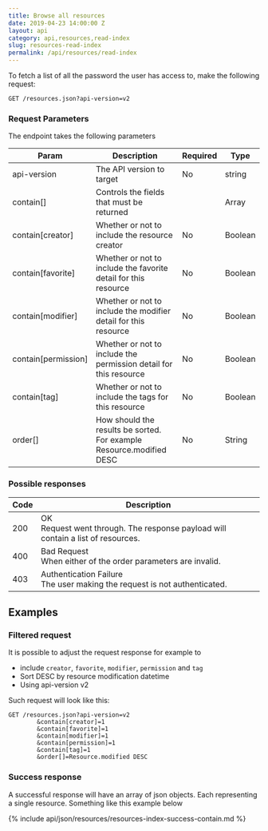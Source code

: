 ```yaml
---
title: Browse all resources
date: 2019-04-23 14:00:00 Z
layout: api
category: api,resources,read-index
slug: resources-read-index
permalink: /api/resources/read-index
---
```


To fetch a list of all the password the user has access to, make the following request:
```
GET /resources.json?api-version=v2
```

### Request Parameters

The endpoint takes the following parameters

<table class="table-parameters">
    <thead>
        <tr>
            <th>Param</th>
            <th>Description</th>
            <th>Required</th>
            <th>Type</th>
        </tr>
    </thead>
    <tbody>
        <tr>
            <td>api-version</td>
            <td>The API version to target</td>
            <td>No</td>
            <td>string</td>
        </tr>
        <tr>
            <td>contain[]</td>
            <td>Controls the fields that must be returned</td>
            <td></td>
            <td>Array</td>
        </tr>
        <tr>
            <td>contain[creator]</td>
            <td>Whether or not to include the resource creator</td>
            <td>No</td>
            <td>Boolean</td>
        </tr>
        <tr>
            <td>contain[favorite]</td>
            <td>Whether or not to include the favorite detail for this resource</td>
            <td>No</td>
            <td>Boolean</td>
        </tr>
        <tr>
            <td>contain[modifier]</td>
            <td>Whether or not to include the modifier detail for this resource</td>
            <td>No</td>
            <td>Boolean</td>
        </tr>
        <tr>
            <td>contain[permission]</td>
            <td>Whether or not to include the permission detail for this resource</td>
            <td>No</td>
            <td>Boolean</td>
        </tr>
        <tr>
            <td>contain[tag]</td>
            <td>Whether or not to include the tags for this resource</td>
            <td>No</td>
            <td>Boolean</td>
        </tr>
        <tr>
            <td>order[]</td>
            <td>How should the results be sorted. For example Resource.modified DESC</td>
            <td>No</td>
            <td>String</td>
        </tr>
    </tbody>
</table>

### Possible responses

<table class="table-parameters">
    <thead>
        <tr>
            <th>Code</th>
            <th>Description</th>
        </tr>
    </thead>
    <tbody>
        <tr>
            <td>200</td>
            <td>OK<br/>
            Request went through. The response payload will contain a list of resources.</td>
        </tr>
        <tr>
            <td>400</td>
            <td>
                Bad Request<br/>
                When either of the order parameters are invalid.
            </td>
        </tr>
        <tr>
            <td>403</td>
            <td>Authentication Failure<br/>
            The user making the request is not authenticated.</td>
        </tr>
    </tbody>
</table>


## Examples
### Filtered request

It is possible to adjust the request response for example to 
*   include `creator`, `favorite`, `modifier`, `permission` and `tag`
*   Sort DESC by resource modification datetime
*   Using api-version v2

Such request will look like this:

```
GET /resources.json?api-version=v2
        &contain[creator]=1
        &contain[favorite]=1
        &contain[modifier]=1
        &contain[permission]=1
        &contain[tag]=1
        &order[]=Resource.modified DESC
```

### Success response
A successful response will have an array of json objects. Each representing a single resource. Something like this example below

{% include api/json/resources/resources-index-success-contain.md %}
